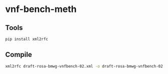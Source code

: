 # vnf-bench-meth

## Tools

```sh
pip install xml2rfc
```


## Compile

```sh
xml2rfc draft-rosa-bmwg-vnfbench-02.xml -o draft-rosa-bmwg-vnfbench-02
```


